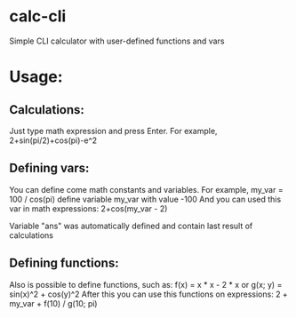 # calc-cli
Simple CLI calculator with user-defined functions and vars

# Usage:

## Calculations:
Just type math expression and press Enter. 
For example, 2+sin(pi/2)+cos(pi)-e^2

## Defining vars:
You can define come math constants and variables.
For example, my_var = 100 / cos(pi) define variable my_var with value -100
And you can used this var in math expressions: 2+cos(my_var - 2)

Variable "ans" was automatically defined and contain last result of calculations

## Defining functions:
Also is possible to define functions, such as:
f(x) = x * x - 2 * x or g(x; y) = sin(x)^2 + cos(y)^2
After this you can use this functions on expressions:
2 + my_var + f(10) / g(10; pi)
